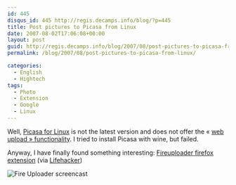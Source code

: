 ```yaml
---
id: 445
disqus_id: 445 http://regis.decamps.info/blog/?p=445
title: Post pictures to Picasa from Linux
date: 2007-08-02T17:06:08+00:00
layout: post
guid: http://regis.decamps.info/blog/2007/08/post-pictures-to-picasa-from-linux/
permalink: /blog/2007/08/post-pictures-to-picasa-from-linux/

categories:
  - English
  - Hightech
tags:
  - Photo
  - Extension
  - Google
  - Linux
---
```

Well, [Picasa for Linux](http://picasa.google.com/linux/) is not the latest version and does not offer the « [web upload » functionality](http://picasa.google.com/web/learn_more_picasa.html). I tried to install Picasa with wine, but failed.

Anyway, I have finally found something interesting: [Fireuploader firefox extension](http://www.fireuploader.com/#fupHome) (via [Lifehacker](http://lifehacker.com/software/featured-firefox-extension/upload-files-to-your-favorite-sites-with-fire-uploader-274396.php))

![Fire Uploader screencast](http://www.fireuploader.com/ext/fireuploader/dropbox.gif)
